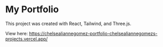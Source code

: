 # My Portfolio

This project was created with React, Tailwind, and Three.js.

View here: https://chelsealiannegomez-portfolio-chelsealiannegomezs-projects.vercel.app/
